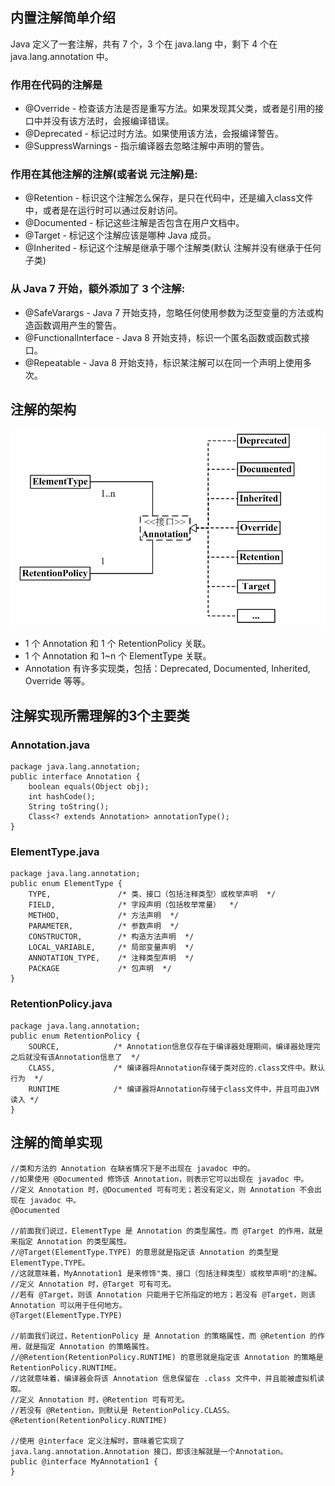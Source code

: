 
 
## 内置注解简单介绍 

Java 定义了一套注解，共有 7 个，3 个在 java.lang 中，剩下 4 个在 java.lang.annotation 中。

### 作用在代码的注解是

* @Override - 检查该方法是否是重写方法。如果发现其父类，或者是引用的接口中并没有该方法时，会报编译错误。
* @Deprecated - 标记过时方法。如果使用该方法，会报编译警告。
* @SuppressWarnings - 指示编译器去忽略注解中声明的警告。

### 作用在其他注解的注解(或者说 元注解)是:

* @Retention - 标识这个注解怎么保存，是只在代码中，还是编入class文件中，或者是在运行时可以通过反射访问。
* @Documented - 标记这些注解是否包含在用户文档中。
* @Target - 标记这个注解应该是哪种 Java 成员。
* @Inherited - 标记这个注解是继承于哪个注解类(默认 注解并没有继承于任何子类)

### 从 Java 7 开始，额外添加了 3 个注解:

* @SafeVarargs - Java 7 开始支持，忽略任何使用参数为泛型变量的方法或构造函数调用产生的警告。
* @FunctionalInterface - Java 8 开始支持，标识一个匿名函数或函数式接口。
* @Repeatable - Java 8 开始支持，标识某注解可以在同一个声明上使用多次。

## 注解的架构
<img src="image/1.jpg" />

* 1 个 Annotation 和 1 个 RetentionPolicy 关联。
* 1 个 Annotation 和 1~n 个 ElementType 关联。
* Annotation 有许多实现类，包括：Deprecated, Documented, Inherited, Override 等等。

## 注解实现所需理解的3个主要类
### Annotation.java
`````
package java.lang.annotation;
public interface Annotation {
    boolean equals(Object obj);
    int hashCode();
    String toString();
    Class<? extends Annotation> annotationType();
}
`````
### ElementType.java
`````
package java.lang.annotation;
public enum ElementType {
    TYPE,               /* 类、接口（包括注释类型）或枚举声明  */
    FIELD,              /* 字段声明（包括枚举常量）  */
    METHOD,             /* 方法声明  */
    PARAMETER,          /* 参数声明  */
    CONSTRUCTOR,        /* 构造方法声明  */
    LOCAL_VARIABLE,     /* 局部变量声明  */
    ANNOTATION_TYPE,    /* 注释类型声明  */
    PACKAGE             /* 包声明  */
}
`````
### RetentionPolicy.java
`````
package java.lang.annotation;
public enum RetentionPolicy {
    SOURCE,            /* Annotation信息仅存在于编译器处理期间，编译器处理完之后就没有该Annotation信息了  */
    CLASS,             /* 编译器将Annotation存储于类对应的.class文件中。默认行为  */
    RUNTIME            /* 编译器将Annotation存储于class文件中，并且可由JVM读入 */
}
`````

## 注解的简单实现
`````
//类和方法的 Annotation 在缺省情况下是不出现在 javadoc 中的。
//如果使用 @Documented 修饰该 Annotation，则表示它可以出现在 javadoc 中。
//定义 Annotation 时，@Documented 可有可无；若没有定义，则 Annotation 不会出现在 javadoc 中。
@Documented

//前面我们说过，ElementType 是 Annotation 的类型属性。而 @Target 的作用，就是来指定 Annotation 的类型属性。
//@Target(ElementType.TYPE) 的意思就是指定该 Annotation 的类型是 ElementType.TYPE。
//这就意味着，MyAnnotation1 是来修饰"类、接口（包括注释类型）或枚举声明"的注解。
//定义 Annotation 时，@Target 可有可无。
//若有 @Target，则该 Annotation 只能用于它所指定的地方；若没有 @Target，则该 Annotation 可以用于任何地方。
@Target(ElementType.TYPE)

//前面我们说过，RetentionPolicy 是 Annotation 的策略属性，而 @Retention 的作用，就是指定 Annotation 的策略属性。
//@Retention(RetentionPolicy.RUNTIME) 的意思就是指定该 Annotation 的策略是 RetentionPolicy.RUNTIME。
//这就意味着，编译器会将该 Annotation 信息保留在 .class 文件中，并且能被虚拟机读取。
//定义 Annotation 时，@Retention 可有可无。
//若没有 @Retention，则默认是 RetentionPolicy.CLASS。
@Retention(RetentionPolicy.RUNTIME)

//使用 @interface 定义注解时，意味着它实现了 java.lang.annotation.Annotation 接口，即该注解就是一个Annotation。
public @interface MyAnnotation1 {
}
`````


